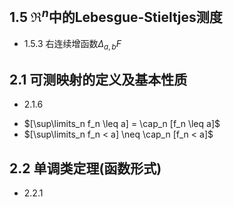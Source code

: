 ## 1.5 $\Re^n$中的Lebesgue-Stieltjes测度

<!--
- 1.5.1 $\mathscr{C} = \{ (a,b] | a \leq b, a,b \in \Re^n \}$, 证明:
  - $\mathscr{C}$是半环
  - $\sigma(\mathscr{C}) = B(\Re)$ (hint: 设$\mathscr{G}=\Re$上的开集全体, 有$\sigma(\mathscr{G})=B(\Re)$)
-->

<!--
- 1.5.2 证明
  - $\mu$在$C$上$\sigma$有限
  - $\Re^n \in C_\sigma$
-->

- 1.5.3 右连续增函数$\Delta_{a,b}F$

## 2.1 可测映射的定义及基本性质
<!--- 2.1.5
  - 如何证明:$\forall a \in \Re$, 若$f, g$可测, 则$a\cdot f$可测
- -->
- 2.1.6 
<!--  - $[\inf\limits_n f_n < a] = \cup_n [f_n < a]$-->
<!--  - $[\inf\limits_n f_n \leq a] \neq \cup_n [f_n \leq a]$ (e.g. $f_n = 1/n$)-->
  - $[\sup\limits_n f_n \leq a] = \cap_n [f_n \leq a]$
  - $[\sup\limits_n f_n < a] \neq \cap_n [f_n < a]$

<!--- 2.1.10 
  - $f^{-1}(\mathscr{E})$是$\Omega$上的$\sigma$代数-->

## 2.2 单调类定理(函数形式)
- 2.2.1 